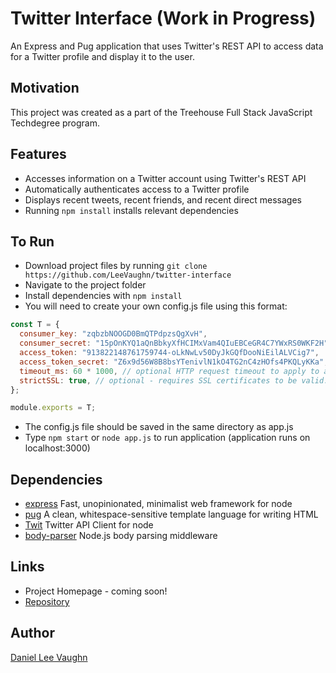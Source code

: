 # Twitter Interface (Work in Progress)

An Express and Pug application that uses Twitter's REST API to access data for a Twitter profile and display it to the user.

## Motivation

This project was created as a part of the Treehouse Full Stack JavaScript Techdegree program.

## Features

* Accesses information on a Twitter account using Twitter's REST API
* Automatically authenticates access to a Twitter profile
* Displays recent tweets, recent friends, and recent direct messages
* Running ```npm install``` installs relevant dependencies

## To Run

* Download project files by running ```git clone https://github.com/LeeVaughn/twitter-interface```
* Navigate to the project folder
* Install dependencies with ```npm install```
* You will need to create your own config.js file using this format:

``` javascript
const T = {
  consumer_key: "zqbzbNOOGD0BmQTPdpzsQgXvH",
  consumer_secret: "15pOnKYQ1aQnBbkyXfHCIMxVam4QIuEBCeGR4C7YWxRS0WKF2H",
  access_token: "913822148761759744-oLkNwLv50DyJkGQfDooNiEilALVCig7",
  access_token_secret: "Z6x9d56W8B8bsYTenivlN1kO4TG2nC4zHOfs4PKQLyKKa",
  timeout_ms: 60 * 1000, // optional HTTP request timeout to apply to all requests.
  strictSSL: true, // optional - requires SSL certificates to be valid.
};

module.exports = T;
```

* The config.js file should be saved in the same directory as app.js
* Type ```npm start``` or ```node app.js``` to run application (application runs on localhost:3000)

## Dependencies

* [express](https://www.npmjs.com/package/express) Fast, unopinionated, minimalist web framework for node
* [pug](https://www.npmjs.com/package/pug) A clean, whitespace-sensitive template language for writing HTML
* [Twit](https://www.npmjs.com/package/twit) Twitter API Client for node
* [body-parser](https://www.npmjs.com/package/body-parser) Node.js body parsing middleware

## Links

* Project Homepage - coming soon!
* [Repository](https://github.com/LeeVaughn/twitter-interface)

## Author

[Daniel Lee Vaughn](https://github.com/LeeVaughn)
